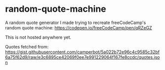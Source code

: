 # random-quote-machine

A random quote generator I made trying to recreate freeCodeCamp's random quote machine: https://codepen.io/freeCodeCamp/pen/qRZeGZ

This is not hosted anywhere yet.

Quotes fetched from: https://gist.githubusercontent.com/camperbot/5a022b72e96c4c9585c32bf6a75f62d9/raw/e3c6895ce42069f0ee7e991229064f167fe8ccdc/quotes.json
